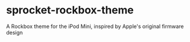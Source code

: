 sprocket-rockbox-theme
======================

A Rockbox theme for the iPod Mini, inspired by Apple's original firmware design